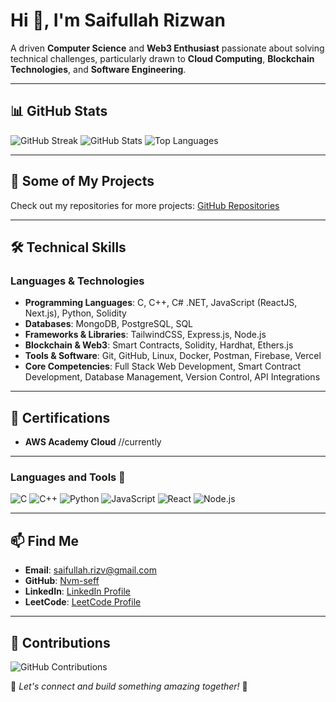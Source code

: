 # Hi 👋, I'm Saifullah Rizwan

A driven **Computer Science** and **Web3 Enthusiast** passionate about solving technical challenges, particularly drawn to **Cloud Computing**, **Blockchain Technologies**, and **Software Engineering**.

---

## 📊 GitHub Stats

![GitHub Streak](https://github-readme-streak-stats.herokuapp.com/?user=Nvm-seff&theme=dark)
![GitHub Stats](https://github-readme-stats.vercel.app/api?username=Nvm-seff&show_icons=true&theme=dark)
![Top Languages](https://github-readme-stats.vercel.app/api/top-langs/?username=Nvm-seff&layout=compact&theme=dark)

---

## 🔭 Some of My Projects

Check out my repositories for more projects: [GitHub Repositories](https://github.com/Nvm-seff?tab=repositories)

---

## 🛠️ Technical Skills

### **Languages & Technologies**

- **Programming Languages**: C, C++, C# .NET, JavaScript (ReactJS, Next.js), Python, Solidity
- **Databases**: MongoDB, PostgreSQL, SQL
- **Frameworks & Libraries**: TailwindCSS, Express.js, Node.js
- **Blockchain & Web3**: Smart Contracts, Solidity, Hardhat, Ethers.js
- **Tools & Software**: Git, GitHub, Linux, Docker, Postman, Firebase, Vercel
- **Core Competencies**: Full Stack Web Development, Smart Contract Development, Database Management, Version Control, API Integrations

---

## 📜 Certifications

- **AWS Academy Cloud** //currently

---


### Languages and Tools 🚀
![C](https://img.shields.io/badge/C-blue?style=for-the-badge&logo=c)
![C++](https://img.shields.io/badge/C++-blue?style=for-the-badge&logo=c%2B%2B)
![Python](https://img.shields.io/badge/Python-blue?style=for-the-badge&logo=python)
![JavaScript](https://img.shields.io/badge/JavaScript-yellow?style=for-the-badge&logo=javascript)
![React](https://img.shields.io/badge/React-blue?style=for-the-badge&logo=react)
![Node.js](https://img.shields.io/badge/Node.js-green?style=for-the-badge&logo=node.js)

---

## 📫 Find Me

- **Email**: saifullah.rizv@gmail.com
- **GitHub**: [Nvm-seff](https://github.com/Nvm-seff)
- **LinkedIn**: [LinkedIn Profile](https://linkedin.com/in/Nvm-seff)
- **LeetCode**: [LeetCode Profile](https://leetcode.com/Nvm-seff/)

---

## 🚀 Contributions

![GitHub Contributions](https://github-readme-stats.vercel.app/api?username=Nvm-seff&show_icons=true&theme=dark)

📌 _Let's connect and build something amazing together!_ 🚀
